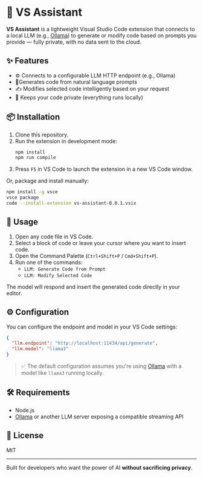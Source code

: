 # 🧠 VS Assistant

**VS Assistant** is a lightweight Visual Studio Code extension that connects to a local LLM (e.g., [Ollama](https://ollama.com)) to generate or modify code based on prompts you provide — fully private, with no data sent to the cloud.

## ✨ Features

- ⚙️ Connects to a configurable LLM HTTP endpoint (e.g., Ollama)
- 🧑Generates code from natural language prompts
- ✍️ Modifies selected code intelligently based on your request
- 🔐 Keeps your code private (everything runs locally)

## 📦 Installation

1. Clone this repository.
2. Run the extension in development mode:
   ```bash
   npm install
   npm run compile
   ```
3. Press `F5` in VS Code to launch the extension in a new VS Code window.

Or, package and install manually:

```bash
npm install -g vsce
vsce package
code --install-extension vs-assistant-0.0.1.vsix
```

## 🚀 Usage

1. Open any code file in VS Code.
2. Select a block of code or leave your cursor where you want to insert code.
3. Open the Command Palette (`Ctrl+Shift+P` / `Cmd+Shift+P`).
4. Run one of the commands:
   - `LLM: Generate Code from Prompt`
   - `LLM: Modify Selected Code`

The model will respond and insert the generated code directly in your editor.

## ⚙️ Configuration

You can configure the endpoint and model in your VS Code settings:

```json
{
  "llm.endpoint": "http://localhost:11434/api/generate",
  "llm.model": "llama3"
}
```

> ✅ The default configuration assumes you're using [Ollama](https://ollama.com) with a model like `llama3` running locally.

## 🛠️ Requirements

- Node.js
- [Ollama](https://ollama.com) or another LLM server exposing a compatible streaming API

## 📄 License

MIT

---

Built for developers who want the power of AI **without sacrificing privacy**.
